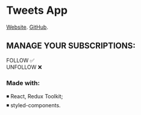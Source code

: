# Tweets App

[Website](https://svitlanahonchar.github.io/tweets-app/).
[GitHub](https://github.com/SvitlanaHonchar/tweets-app).

## MANAGE YOUR SUBSCRIPTIONS:

FOLLOW ✅  
UNFOLLOW ❌

### Made with:

◾ React, Redux Toolkit;  
◾ styled-components.
